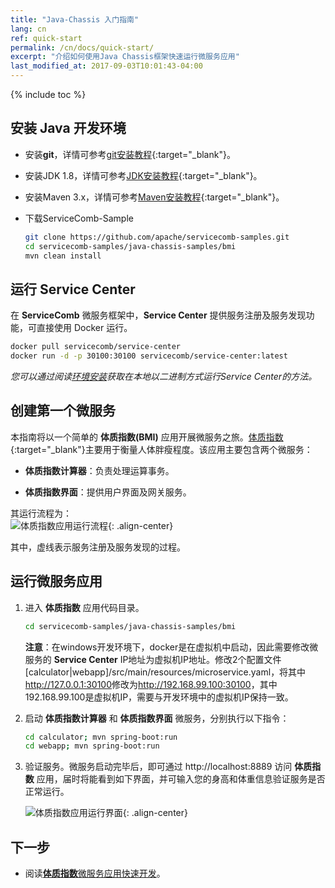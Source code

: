 ```yaml
---
title: "Java-Chassis 入门指南"
lang: cn
ref: quick-start
permalink: /cn/docs/quick-start/
excerpt: "介绍如何使用Java Chassis框架快速运行微服务应用"
last_modified_at: 2017-09-03T10:01:43-04:00
---
```


{% include toc %}
## 安装 Java 开发环境

* 安装**git**，详情可参考[git安装教程](https://git-scm.com/book/zh/v2/%E8%B5%B7%E6%AD%A5-%E5%AE%89%E8%A3%85-Git){:target="_blank"}。

* 安装JDK 1.8，详情可参考[JDK安装教程](https://docs.oracle.com/javase/8/docs/technotes/guides/install/install_overview.html){:target="_blank"}。

* 安装Maven 3.x，详情可参考[Maven安装教程](https://maven.apache.org/install.html){:target="_blank"}。

* 下载ServiceComb-Sample

   ```bash
   git clone https://github.com/apache/servicecomb-samples.git
   cd servicecomb-samples/java-chassis-samples/bmi
   mvn clean install
   ```

## 运行 Service Center
在 **ServiceComb** 微服务框架中，**Service Center** 提供服务注册及服务发现功能，可直接使用 Docker 运行。 
```bash
docker pull servicecomb/service-center
docker run -d -p 30100:30100 servicecomb/service-center:latest
```
*您可以通过阅读[环境安装](/cn/docs/service-center/install/)获取在本地以二进制方式运行Service Center的方法。*

## 创建第一个微服务
本指南将以一个简单的 **体质指数(BMI)** 应用开展微服务之旅。[体质指数](https://baike.baidu.com/item/%E4%BD%93%E8%B4%A8%E6%8C%87%E6%95%B0){:target="_blank"}主要用于衡量人体胖瘦程度。该应用主要包含两个微服务：

* **体质指数计算器**：负责处理运算事务。

* **体质指数界面**：提供用户界面及网关服务。

其运行流程为：  
![体质指数应用运行流程](/assets/images/quick-start-sample-workflow.png){: .align-center}

其中，虚线表示服务注册及服务发现的过程。

## 运行微服务应用

1. 进入 **体质指数** 应用代码目录。

   ```bash
   cd servicecomb-samples/java-chassis-samples/bmi
   ```
   **注意**：在windows开发环境下，docker是在虚拟机中启动，因此需要修改微服务的 **Service Center** IP地址为虚拟机IP地址。修改2个配置文件[calculator\|webapp]/src/main/resources/microservice.yaml，将其中<a>http://127.0.0.1:30100</a>修改为<a>http://192.168.99.100:30100</a>，其中192.168.99.100是虚拟机IP，需要与开发环境中的虚拟机IP保持一致。

2. 启动 **体质指数计算器** 和 **体质指数界面** 微服务，分别执行以下指令：

   ```bash
   cd calculator; mvn spring-boot:run
   cd webapp; mvn spring-boot:run
   ```

3. 验证服务。微服务启动完毕后，即可通过 <a>http://localhost:8889</a> 访问 **体质指数** 应用，届时将能看到如下界面，并可输入您的身高和体重信息验证服务是否正常运行。

   ![体质指数应用运行界面](/assets/images/bmi-interface.png){: .align-center}

## 下一步

* 阅读[**体质指数**微服务应用快速开发](/cn/docs/quick-start-bmi/)。
